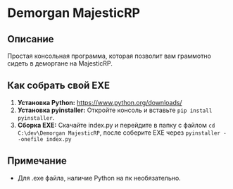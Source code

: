 # Demorgan MajesticRP
## Описание
Простая консольная программа, которая позволит вам граммотно сидеть в деморгане на MajesticRP.

## Как собрать свой EXE
1. **Установка Python:** https://www.python.org/downloads/
2. **Установка pyinstaller:** Откройте консоль и вставьте `pip install pyinstaller`.
3. **Сборка EXE:** Скачайте index.py и перейдите в папку с файлом `cd C:\dev\Demorgan MajesticRP`, после соберите EXE через `pyinstaller --onefile index.py`

## Примечание
- Для .exe файла, наличие Python на пк необязательно.
